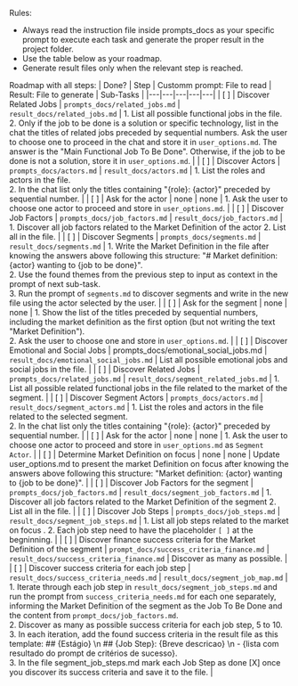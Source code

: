 Rules:
- Always read the instruction file inside prompts_docs as your specific prompt to execute each task and generate the proper result in the project folder.
- Use the table below as your roadmap.
- Generate result files only when the relevant step is reached.

Roadmap with all steps:
| Done? | Step | Customm prompt: File to read | Result: File to generate | Sub-Tasks |
|---|---|---|---|---|
| [ ] | Discover Related Jobs | `prompts_docs/related_jobs.md` | `result_docs/related_jobs.md` | 1. List all possible functional jobs in the file.<br>2. Only if the job to be done is a solution or specific technology, list in the chat the titles of related jobs preceded by sequential numbers. Ask the user to choose one to proceed in the chat and store it in `user_options.md`. The answer is the "Main Functional Job To Be Done". Otherwise, if the job to be done is not a solution, store it in `user_options.md`. |
| [ ] | Discover Actors | `prompts_docs/actors.md` | `result_docs/actors.md` | 1. List the roles and actors in the file.<br>2. In the chat list only the titles containing "{role}: {actor}" preceded by sequential number. |
| [ ] | Ask for the actor | none | none | 1. Ask the user to choose one actor to proceed and store in `user_options.md`. |
| [ ] | Discover Job Factors | `prompts_docs/job_factors.md` | `result_docs/job_factors.md` | 1. Discover all job factors related to the Market Definition of the actor 2. List all in the file. |
| [ ] | Discover Segments | `prompts_docs/segments.md` | `result_docs/segments.md` | 1. Write the Market Definition in the file after knowing the answers above following this structure: "# Market definition: {actor} wanting to {job to be done}".<br>2. Use the found themes from the previous step to input as context in the prompt of next sub-task. <br>3. Run the prompt of `segments.md` to discover segments and write in the new file using the actor selected by the user. |
| [ ] | Ask for the segment | none | none | 1. Show the list of the titles preceded by sequential numbers, including the market definition as the first option (but not writing the text "Market Definition").<br>2. Ask the user to choose one and store in `user_options.md`. |
| [ ] | Discover Emotional and Social Jobs | prompts_docs/emotional_social_jobs.md | `result_docs/emotional_social_jobs.md` | List all possible emotional jobs and social jobs in the file. | 
| [ ] | Discover Related Jobs | `prompts_docs/related_jobs.md` | `result_docs/segment_related_jobs.md` | 1. List all possible related functional jobs in the file related to the market of the segment. |
| [ ] | Discover Segment Actors | `prompts_docs/actors.md` | `result_docs/segment_actors.md` | 1. List the roles and actors in the file related to the selected segment.<br>2. In the chat list only the titles containing "{role}: {actor}" preceded by sequential number. |
| [ ] | Ask for the actor | none | none | 1. Ask the user to choose one actor to proceed and store in `user_options.md` as `Segment Actor`. |
| [ ] | Determine Market Definition on focus | none | none | Update user_options.md to present the market Definition on focus after knowing the answers above following this structure: "Market definition: {actor} wanting to {job to be done}". |
| [ ] | Discover Job Factors for the segment | `prompts_docs/job_factors.md` | `result_docs/segment_job_factors.md` | 1. Discover all job factors related to the Market Definition of the segment 2. List all in the file. |
| [ ] | Discover Job Steps | `prompts_docs/job_steps.md` | `result_docs/segment_job_steps.md` | 1. List all job steps related to the market on focus . 2. Each job step need to have the placeholder `[ ]` at the begninning.   |
| [ ] | Discover finance success criteria for the Market Definition of the segment | `prompt_docs/success_criteria_finance.md` | `result_docs/success_criteria_finance.md` | Discover as many as possible. |
| [ ] | Discover success criteria for each job step | `result_docs/success_criteria_needs.md` | `result_docs/segment_job_map.md` | 1. Iterate through each job step in `result_docs/segment_job_steps.md` and run the prompt from `success_criteria_needs.md` for each one separately, informing the Market Definition of the segment as the Job To Be Done and the content from `prompt_docs/job_factors.md`.<br> 2. Discover as many as possible success criteria for each job step, 5 to 10. <br>3. In each iteration, add the found success criteria in the result file as this template: ## {Estágio} \n ## {Job Step}: {Breve descricao} \n - {lista com resultado do prompt de critérios de sucesso}.<br>3. In the file segment_job_steps.md mark each Job Step as done [X] once you discover its success criteria and save it to the file. |
